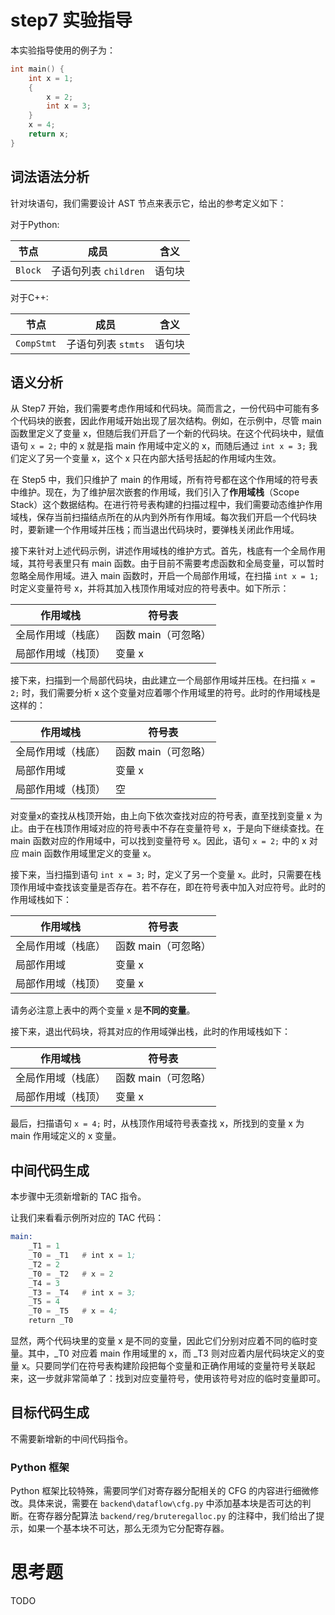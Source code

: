 # step7 实验指导

本实验指导使用的例子为：

```C
int main() {
    int x = 1;
    {
        x = 2; 
        int x = 3;
    }
    x = 4;
    return x;
}
```

## 词法语法分析
针对块语句，我们需要设计 AST 节点来表示它，给出的参考定义如下：

对于Python:

| 节点 | 成员 | 含义 |
| --- | --- | --- |
| `Block` | 子语句列表 `children` | 语句块 |

对于C++:

| 节点 | 成员 | 含义 |
| --- | --- | --- |
| `CompStmt` | 子语句列表 `stmts` | 语句块 |


## 语义分析

从 Step7 开始，我们需要考虑作用域和代码块。简而言之，一份代码中可能有多个代码块的嵌套，因此作用域开始出现了层次结构。例如，在示例中，尽管 main 函数里定义了变量 x，但随后我们开启了一个新的代码块。在这个代码块中，赋值语句 `x = 2;` 中的 x 就是指 main 作用域中定义的 x，而随后通过 `int x = 3;` 我们定义了另一个变量 x，这个 x 只在内部大括号括起的作用域内生效。

在 Step5 中，我们只维护了 main 的作用域，所有符号都在这个作用域的符号表中维护。现在，为了维护层次嵌套的作用域，我们引入了**作用域栈**（Scope Stack）这个数据结构。在进行符号表构建的扫描过程中，我们需要动态维护作用域栈，保存当前扫描结点所在的从内到外所有作用域。每次我们开启一个代码块时，要新建一个作用域并压栈；而当退出代码块时，要弹栈关闭此作用域。

接下来针对上述代码示例，讲述作用域栈的维护方式。首先，栈底有一个全局作用域，其符号表里只有 main 函数。由于目前不需要考虑函数和全局变量，可以暂时忽略全局作用域。进入 main 函数时，开启一个局部作用域，在扫描 `int x = 1;` 时定义变量符号 x，并将其加入栈顶作用域对应的符号表中。如下所示：

| 作用域栈           | 符号表              |
| ------------------ | ------------------- |
| 全局作用域（栈底） | 函数 main（可忽略） |
| 局部作用域（栈顶） | 变量 x              |

接下来，扫描到一个局部代码块，由此建立一个局部作用域并压栈。在扫描 `x = 2;` 时，我们需要分析 x 这个变量对应着哪个作用域里的符号。此时的作用域栈是这样的：

| 作用域栈           | 符号表              |
| ------------------ | ------------------- |
| 全局作用域（栈底） | 函数 main（可忽略） |
| 局部作用域         | 变量 x              |
| 局部作用域（栈顶） | 空                  |

对变量x的查找从栈顶开始，由上向下依次查找对应的符号表，直至找到变量 x 为止。由于在栈顶作用域对应的符号表中不存在变量符号 x，于是向下继续查找。在 main 函数对应的作用域中，可以找到变量符号 x。因此，语句 `x = 2;` 中的 x 对应 main 函数作用域里定义的变量 x。

接下来，当扫描到语句 `int x = 3;` 时，定义了另一个变量 x。此时，只需要在栈顶作用域中查找该变量是否存在。若不存在，即在符号表中加入对应符号。此时的作用域栈如下：

| 作用域栈           | 符号表              |
| ------------------ | ------------------- |
| 全局作用域（栈底） | 函数 main（可忽略） |
| 局部作用域         | 变量 x              |
| 局部作用域（栈顶） | 变量 x              |

请务必注意上表中的两个变量 x 是**不同的变量**。

接下来，退出代码块，将其对应的作用域弹出栈，此时的作用域栈如下：

| 作用域栈           | 符号表              |
| ------------------ | ------------------- |
| 全局作用域（栈底） | 函数 main（可忽略） |
| 局部作用域（栈顶） | 变量 x              |

最后，扫描语句 `x = 4;` 时，从栈顶作用域符号表查找 x，所找到的变量 x 为 main 作用域定义的 x 变量。

## 中间代码生成

本步骤中无须新增新的 TAC 指令。

让我们来看看示例所对应的 TAC 代码：

```asm
main:
    _T1 = 1
    _T0 = _T1   # int x = 1;
    _T2 = 2
    _T0 = _T2   # x = 2
    _T4 = 3
    _T3 = _T4   # int x = 3;
    _T5 = 4
    _T0 = _T5   # x = 4;
    return _T0
```

显然，两个代码块里的变量 x 是不同的变量，因此它们分别对应着不同的临时变量。其中，_T0 对应着 main 作用域里的 x，而 _T3 则对应着内层代码块定义的变量 x。只要同学们在符号表构建阶段把每个变量和正确作用域的变量符号关联起来，这一步就非常简单了：找到对应变量符号，使用该符号对应的临时变量即可。

## 目标代码生成

不需要新增新的中间代码指令。

### Python 框架

Python 框架比较特殊，需要同学们对寄存器分配相关的 CFG 的内容进行细微修改。具体来说，需要在 `backend\dataflow\cfg.py` 中添加基本块是否可达的判断。在寄存器分配算法 `backend/reg/bruteregalloc.py` 的注释中，我们给出了提示，如果一个基本块不可达，那么无须为它分配寄存器。

# 思考题

TODO
